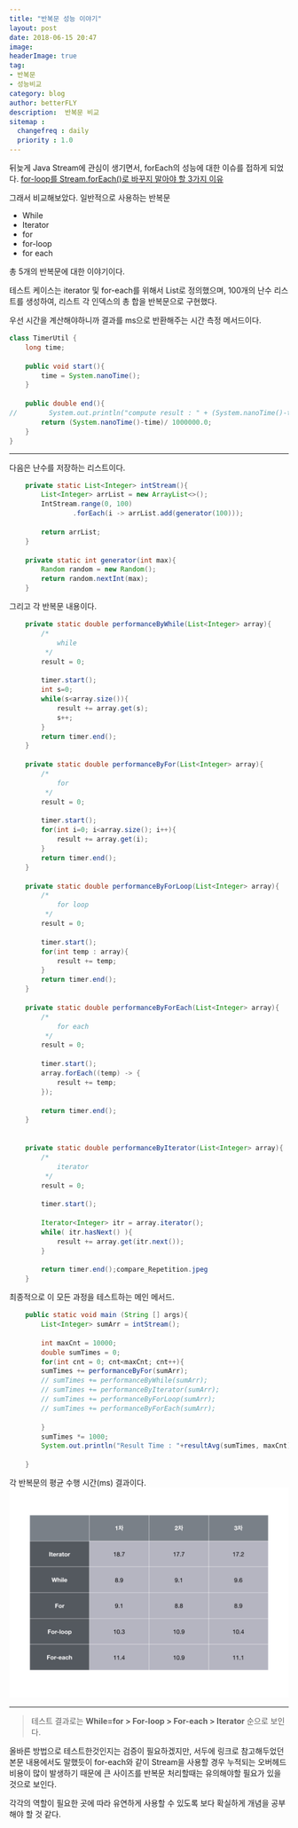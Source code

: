 ```yaml
---
title: "반복문 성능 이야기"
layout: post
date: 2018-06-15 20:47
image: 
headerImage: true
tag:
- 반복문
- 성능비교 
category: blog
author: betterFLY
description:  반복문 비교
sitemap :
  changefreq : daily
  priority : 1.0
---
```


뒤늦게 Java Stream에 관심이 생기면서, forEach의 성능에 대한 이슈를 접하게 되었다.
[for-loop를 Stream.forEach()로 바꾸지 말아야 할 3가지 이유](https://homoefficio.github.io/2016/06/26/for-loop-%EB%A5%BC-Stream-forEach-%EB%A1%9C-%EB%B0%94%EA%BE%B8%EC%A7%80-%EB%A7%90%EC%95%84%EC%95%BC-%ED%95%A0-3%EA%B0%80%EC%A7%80-%EC%9D%B4%EC%9C%A0/)

그래서 비교해보았다. 일반적으로 사용하는 반복문
- While
- Iterator
- for
- for-loop
- for each

총 5개의 반복문에 대한 이야기이다.

테스트 케이스는 iterator 및 for-each를 위해서 List<Integer>로 정의했으며, 100개의 난수 리스트를 생성하여, 리스트 각 인덱스의 총 합을 반복문으로 구현했다.

우선 시간을 계산해야하니까 결과를 ms으로 반환해주는 시간 측정 메서드이다.

~~~java
class TimerUtil {
    long time;

    public void start(){
        time = System.nanoTime();
    }

    public double end(){
//        System.out.println("compute result : " + (System.nanoTime()-time)/ 1000000.0);
        return (System.nanoTime()-time)/ 1000000.0;
    }
}
~~~

---

다음은 난수를 저장하는 리스트이다.

~~~java
    private static List<Integer> intStream(){
        List<Integer> arrList = new ArrayList<>();
        IntStream.range(0, 100)
                .forEach(i -> arrList.add(generator(100)));

        return arrList;
    }

    private static int generator(int max){
        Random random = new Random();
        return random.nextInt(max);
    }
~~~

그리고 각 반복문 내용이다.
~~~java
    private static double performanceByWhile(List<Integer> array){
        /*
            while
         */
        result = 0;

        timer.start();
        int s=0;
        while(s<array.size()){
            result += array.get(s);
            s++;
        }
        return timer.end();
    }

    private static double performanceByFor(List<Integer> array){
        /*
            for
         */
        result = 0;

        timer.start();
        for(int i=0; i<array.size(); i++){
            result += array.get(i);
        }
        return timer.end();
    }

    private static double performanceByForLoop(List<Integer> array){
        /*
            for loop
         */
        result = 0;

        timer.start();
        for(int temp : array){
            result += temp;
        }
        return timer.end();
    }

    private static double performanceByForEach(List<Integer> array){
        /*
            for each
         */
        result = 0;

        timer.start();
        array.forEach((temp) -> {
            result += temp;
        });

        return timer.end();
    }


    private static double performanceByIterator(List<Integer> array){
        /*
            iterator
         */
        result = 0;

        timer.start();

        Iterator<Integer> itr = array.iterator();
        while( itr.hasNext() ){
            result += array.get(itr.next());
        }

        return timer.end();compare_Repetition.jpeg
    }

~~~


최종적으로 이 모든 과정을 테스트하는 메인 메서드.

~~~java
    public static void main (String [] args){
        List<Integer> sumArr = intStream();

        int maxCnt = 10000;
        double sumTimes = 0;
        for(int cnt = 0; cnt<maxCnt; cnt++){
        sumTimes += performanceByFor(sumArr);
        // sumTimes += performanceByWhile(sumArr);
        // sumTimes += performanceByIterator(sumArr);
        // sumTimes += performanceByForLoop(sumArr);
        // sumTimes += performanceByForEach(sumArr);
        
        }
        sumTimes *= 1000;
        System.out.println("Result Time : "+resultAvg(sumTimes, maxCnt));

    }
~~~

각 반복문의 평균 수행 시간(ms) 결과이다.
![result](/assets/images/180615/compare_Repetition.jpeg)


---
> 테스트 결과로는 **While=for > For-loop > For-each > Iterator** 순으로 보인다.

올바른 방법으로 테스트한것인지는 검증이 필요하겠지만, 서두에 링크로 참고해두었던 본문 내용에서도 말했듯이 for-each와 같이 Stream을 사용할 경우 누적되는 오버헤드 비용이 많이 발생하기 때문에 큰 사이즈를 반복문 처리할때는 유의해야할 필요가 있을 것으로 보인다.

각각의 역할이 필요한 곳에 따라 유연하게 사용할 수 있도록 보다 확실하게 개념을 공부해야 할 것 같다.
